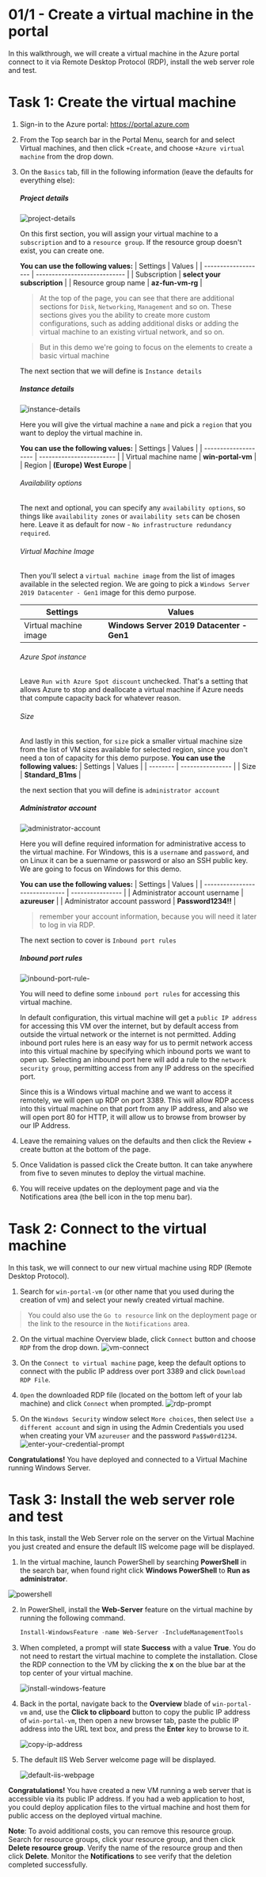 # 01/1 - Create a virtual machine in the portal

In this walkthrough, we will create a virtual machine in the Azure portal connect to it via Remote Desktop Protocol (RDP), install the web server role and test.

# Task 1: Create the virtual machine

1. Sign-in to the Azure portal: https://portal.azure.com

2. From the Top search bar in the Portal Menu, search for and select Virtual machines, and then click `+Create`, and choose `+Azure virtual machine` from the drop down.

3. On the `Basics` tab, fill in the following information (leave the defaults for everything else):
  
    ##### Project details
    ![project-details](/assets/projectdetails.PNG)
    
    On this first section, you will assign your virtual machine to a `subscription` and to a `resource group`. If the resource group doesn't exist, you can create one.
    
    **You can use the following values:**
    | Settings            | Values                       |
    | ------------------- | ---------------------------- |
    | Subscription        | **select your subscription** |
    | Resource group name | **az-fun-vm-rg**             |

    > At the top of the page, you can see that there are additional sections for `Disk`, `Networking`, `Management` and so on. These sections gives you the ability to create more custom configurations, such as adding additional disks or adding the virtual machine to an existing virtual network, and so on.

    > But in this demo we're going to focus on the elements to create a basic virtual machine

    The next section that we will define is `Instance details` 

    ##### Instance details 
    ![instance-details](/assets/instance-details.PNG)
    
    Here you will give the virtual machine a `name` and pick a `region` that you want to deploy the virtual machine in.

    **You can use the following values:**
    | Settings             | Values                   |
    | -------------------- | ------------------------ |
    | Virtual machine name | **win-portal-vm**        |
    | Region               | **(Europe) West Europe** |

    ###### Availability options
    The next and optional, you can specify any `availability options`, so things like `availability zones` or `availability sets` can be chosen here. Leave it as default for now - `No infrastructure redundancy required`.

    ###### Virtual Machine Image
    Then you'll select a `virtual machine image` from the list of images available in the selected region. We are going to pick a `Windows Server 2019 Datacenter - Gen1` image for this demo purpose.

    | Settings              | Values                                    |
    | --------------------- | ----------------------------------------- |
    | Virtual machine image | **Windows Server 2019 Datacenter - Gen1** |

    ###### Azure Spot instance
    Leave `Run with Azure Spot discount` unchecked. That's a setting that allows Azure to stop and deallocate a virtual machine if Azure needs that compute capacity back for whatever reason.

    ###### Size
    And lastly in this section, for `size` pick a smaller virtual machine size from the list of VM sizes available for selected region, since you don't need a ton of capacity for this demo purpose.
    **You can use the following values:**
    | Settings | Values           |
    | -------- | ---------------- |
    | Size     | **Standard_B1ms** |

    the next section that you will define is `administrator account` 

    ##### Administrator account
    ![administrator-account](/assets/administrator-account.PNG)

    Here you will define required information for administrative access to the virtual machine. For Windows, this is a `username` and `password`, and on Linux it can be a suername or password or also an SSH public key. We are going to focus on Windows for this demo.

    **You can use the following values:**
    | Settings                       | Values           |
    | ------------------------------ | ---------------- |
    | Administrator account username | **azureuser**    |
    | Administrator account password | **Password1234!!** |

    >remember your account information, because you will need it later to log in via RDP.

    The next section to cover is `Inbound port rules`

    ##### Inbound port rules
   
    ![inbound-port-rule-](/assets/inbound-port-rule-2.PNG)

    You will need to define some `inbound port rules` for accessing this virtual machine. 

    In default configuration, this virtual machine will get a `public IP address` for accessing this VM over the internet, but by default access from outside the virtual network or the internet is not permitted. Adding inbound port rules here is an easy way for us to permit network access into this virtual machine by specifying which inbound ports we want to open up. Selecting an inbound port here will add a rule to the `network security group`, permitting access from any IP address on the specified port. 

    Since this is a Windows virtual machine and we want to access it remotely, we will open up RDP on port 3389. This will allow RDP access into this virtual machine on that port from any IP address, and also we will open port 80 for HTTP, it will allow us to browse from browser by our IP Address.
  

4. Leave the remaining values on the defaults and then click the Review + create button at the bottom of the page.

5. Once Validation is passed click the Create button. It can take anywhere from five to seven minutes to deploy the virtual machine.

6. You will receive updates on the deployment page and via the Notifications area (the bell icon in the top menu bar).


# Task 2: Connect to the virtual machine
In this task, we will connect to our new virtual machine using RDP (Remote Desktop Protocol).

1. Search for `win-portal-vm` (or other name that you used during the creation of vm) and select your newly created virtual machine.

>You could also use the `Go to resource` link on the deployment page or the link to the resource in the `Notifications` area.

2. On the virtual machine Overview blade, click `Connect` button and choose `RDP` from the drop down.
![vm-connect](/assets/vm-connect.jpeg)

3. On the `Connect to virtual machine` page, keep the default options to connect with the public IP address over port 3389 and click `Download RDP File`.

4. `Open` the downloaded RDP file (located on the bottom left of your lab machine) and click `Connect` when prompted.
![rdp-prompt](/assets/rdp-prompt.PNG)

5. On the `Windows Security` window select `More choices`, then select `Use a different account`
 and sign in using the Admin Credentials you used when creating your VM `azureuser` and the password `Pa$$w0rd1234`.
 ![enter-your-credential-prompt](/assets/enter-your-credential-prompt.PNG)

**Congratulations!** You have deployed and connected to a Virtual Machine running Windows Server.


# Task 3: Install the web server role and test

In this task, install the Web Server role on the server on the Virtual Machine you just created and ensure the default IIS welcome page will be displayed.

1. In the virtual machine, launch PowerShell by searching **PowerShell** in the search bar, when found right click **Windows PowerShell** to **Run as administrator**.

 ![powershell](/assets/powershell.png)

 2. In PowerShell, install the **Web-Server** feature on the virtual machine by running the following command. 

    ```PowerShell
    Install-WindowsFeature -name Web-Server -IncludeManagementTools
    ```
  
3. When completed, a prompt will state **Success** with a value **True**. You do not need to restart the virtual machine to complete the installation. Close the RDP connection to the VM by clicking the **x** on the blue bar at the top center of your virtual machine. 

    ![install-windows-feature](/assets/install-windows-feature.png)

4. Back in the portal, navigate back to the **Overview** blade of `win-portal-vm` and, use the **Click to clipboard** button to copy the public IP address of `win-portal-vm`, then open a new browser tab, paste the public IP address into the URL text box, and press the **Enter** key to browse to it.

    ![copy-ip-address](/assets/copy-ip-address.PNG)

5. The default IIS Web Server welcome page will be displayed.

    ![default-iis-webpage](/assets/default-iis-webpage.PNG)

**Congratulations!** You have created a new VM running a web server that is accessible via its public IP address. If you had a web application to host, you could deploy application files to the virtual machine and host them for public access on the deployed virtual machine.


**Note**: To avoid additional costs, you can remove this resource group. Search for resource groups, click your resource group, and then click **Delete resource group**. Verify the name of the resource group and then click **Delete**. Monitor the **Notifications** to see verify that the deletion completed successfully. 
